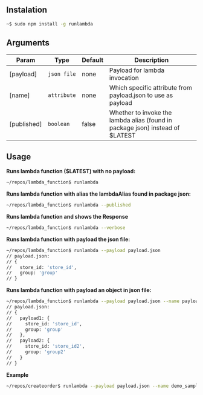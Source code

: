 ## Instalation
```sh
~$ sudo npm install -g runlambda
```

## Arguments
| Param | Type | Default | Description |
| --- | --- | --- | --- |
| [payload] | <code>json file</code> | none | Payload for lambda invocation |
| [name] | <code>attribute</code> | none | Which specific attribute from payload.json to use as payload |
| [published] | <code>boolean</code> | false | Whether to invoke the lambda alias (found in package json) instead of $LATEST |

## Usage

**Runs lambda function ($LATEST) with no payload:**
```bash
~/repos/lambda_function$ runlambda
```
**Runs lambda function with alias the lambdaAlias found in package json:**
```bash
~/repos/lambda_function$ runlambda --published
```

**Runs lambda function and shows the Response**
```bash
~/repos/lambda_function$ runlambda --verbose
```


**Runs lambda function with payload the json file:**
```sh
~/repos/lambda_function$ runlambda --payload payload.json
// payload.json:
// {
//   store_id: 'store_id',
//   group: 'group'
// }
```

**Runs lambda function with payload an object in json file:**
```sh
~/repos/lambda_function$ runlambda --payload payload.json --name payload2
// payload.json:
// {
//   payload1: {
//     store_id: 'store_id',
//     group: 'group'
//   },
//   payload2: {
//     store_id: 'store_id2',
//     group: 'group2'
//   }  
// }
```

**Example**
```sh
~/repos/createorder$ runlambda --payload payload.json --name demo_sample_order --published
```
